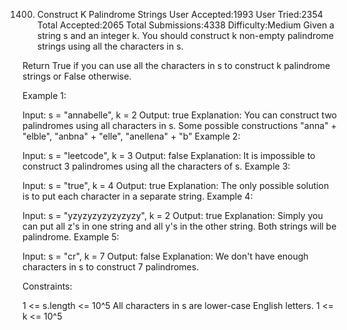 1400. Construct K Palindrome Strings
User Accepted:1993
User Tried:2354
Total Accepted:2065
Total Submissions:4338
Difficulty:Medium
Given a string s and an integer k. You should construct k non-empty palindrome strings using all the characters in s.

Return True if you can use all the characters in s to construct k palindrome strings or False otherwise.

 

Example 1:

Input: s = "annabelle", k = 2
Output: true
Explanation: You can construct two palindromes using all characters in s.
Some possible constructions "anna" + "elble", "anbna" + "elle", "anellena" + "b"
Example 2:

Input: s = "leetcode", k = 3
Output: false
Explanation: It is impossible to construct 3 palindromes using all the characters of s.
Example 3:

Input: s = "true", k = 4
Output: true
Explanation: The only possible solution is to put each character in a separate string.
Example 4:

Input: s = "yzyzyzyzyzyzyzy", k = 2
Output: true
Explanation: Simply you can put all z's in one string and all y's in the other string. Both strings will be palindrome.
Example 5:

Input: s = "cr", k = 7
Output: false
Explanation: We don't have enough characters in s to construct 7 palindromes.
 

Constraints:

1 <= s.length <= 10^5
All characters in s are lower-case English letters.
1 <= k <= 10^5